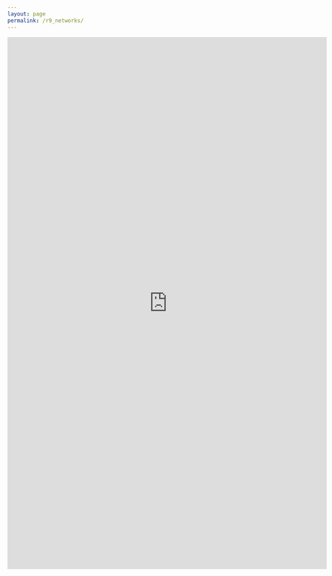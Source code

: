 ```yaml
---
layout: page
permalink: /r9_networks/
---
```

<iframe src="https://docs.google.com/document/d/1OROoSHQrJZ78NcYup3AviYQ9n-Fd0rB7T5qIpWtcBhg/pub?embedded=true" width="720" height="1200" frameborder="0" marginheight="0" marginwidth="0">Wird geladen...</iframe>
